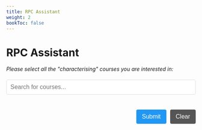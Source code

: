```yaml
---
title: RPC Assistant
weight: 2
bookToc: false
---
```


# RPC Assistant

<style>
    #courseSelection {
      max-width: 1000px;
    }
    #description {
        margin-bottom: 20px;
        font-style: italic;
    }
    #courseList {
        list-style-type: none;
        padding: 0;
        display: grid;
        grid-template-columns: repeat(auto-fill, minmax(200px, 1fr));
        gap: 10px;
        margin-bottom: 20px;
    }
    #courseList li {
        background-color: #f0f0f0;
        border-radius: 4px;
        padding: 10px;
        height: auto;
        display: flex;
        align-items: center;
    }
    #courseList li label {
        display: flex;
        align-items: center;
        cursor: pointer;
        height: 100%;
        width: 100%;
        white-space: nowrap;
        overflow: hidden;
        text-overflow: ellipsis;
    }
    #courseList li input[type="checkbox"] {
        margin-right: 10px;
        flex-shrink: 0;
    }
    .button-container {
        display: flex;
        justify-content: flex-end;
        gap: 10px;
        margin-top: 20px;
        max-width: 1000px;
    }
    button {
        padding: 10px 15px;
        border: none;
        border-radius: 4px;j
        cursor: pointer;
        font-size: 16px;
    }
    .primary-button {
        background-color: #2196f3;
        color: white;
    }
    .primary-button:hover {
        background-color: #1e88e5;
    }
    .secondary-button {
        background-color: #555555;
        color: white;
    }
    .secondary-button:hover {
        background-color: #444444;
    }
    .tertiary-button {
        background-color: #ff9800;
        color: white;
        padding: 8px 12px;
        border: none;
        border-radius: 4px;
        cursor: pointer;
    }
    .tertiary-button:hover {
        background-color: #fb8c00;
    }
    #results {
        margin-top: 20px;
    }
    .result-item {
        background-color: #f9f9f9;
        border: 1px solid #e0e0e0;
        box-shadow: 0 2px 4px rgba(0, 0, 0, 0.1);
        padding: 20px;
        margin-bottom: 20px;
        border-radius: 8px;
    }
    .result-title {
        font-size: 20px;
        font-weight: bold;
        color: #2196f3;
        margin-bottom: 10px;
    }
    .coverage-info {
        font-size: 16px;
        color: #555555;
        background-color: #ddeffe;
        padding: 5px 10px;
        border-radius: 4px;
        margin-bottom: 10px;
    }
    .covered-courses {
        font-style: italic;
        color: #333333;
        margin-top: 10px;
        padding: 5px 0;
    }
    .exam-list {
        display: none;
        margin-top: 10px;
        padding-left: 20px;
    }
    .exam-list li {
        margin-bottom: 5px;
        word-wrap: break-word;
        overflow-wrap: anywhere;
    }
    .exam-list li.covered {
        font-weight: bold;
        color: #388e3c;
    }
    #searchContainer {
        margin-bottom: 20px;
    }
    #searchInput {
        width: 100%;
        max-width: 1000px;
        padding: 10px;
        font-size: 16px;
        border: 1px solid #ddd;
        border-radius: 4px;
        box-sizing: border-box;
    }
    @media (max-width: 600px) {
        .body {
            padding: 5px;
        }
        #courseList {
            grid-template-columns: 1fr;
            justify-items: center;
            padding: 0 10px;
        }
        #courseList li {
            font-size: 16px;
            padding: 10px;
            height: auto;
            min-height: 60px;
            width: calc(100% - 20px);
            max-width: 300px;
        }
        #courseList li label {
            display: flex;
            flex-wrap: nowrap;
            align-items: center;
            white-space: normal;
            overflow: visible;
            text-overflow: clip;
        }
        #courseList li input[type="checkbox"] {
            margin-right: 10px;
            flex-shrink: 0;
        }
        .button-container {
            flex-direction: column;
        }
        .button-container button {
            margin-bottom: 10px;
        }
    }
</style>
</head>
<body>
<p id="description">
    Please select all the "characterising" courses you are interested
    in:
</p>
<div id="searchContainer">
    <input
        type="text"
        id="searchInput"
        placeholder="Search for courses..."
    />
</div>
<div id="courseSelection">
    <ul id="courseList"></ul>
</div>
<div id="results" style="display: none">
    <h2>Top 5 Recommended Combinations:</h2>
    <div id="resultsList"></div>
</div>
<div class="button-container">
    <button
        onclick="calculateResults()"
        class="primary-button"
        id="calculateButton"
    >
        Submit
    </button>
    <button
        onclick="resetSelection()"
        class="secondary-button"
        id="resetButton"
    >
        Clear
    </button>
    <button
        onclick="editSelection()"
        class="primary-button"
        id="editButton"
        style="display: none"
    >
        Edit Selection
    </button>
</div>

<script>
    const data = [
        [
            "RPC in Algorithms",
            [
                "Advanced Algorithms",
                "Computational Complexity",
                "Cryptography",
                "Graph Theory",
                "Network Algorithms",
            ],
        ],
        [
            "RPC in Artificial Intelligence",
            [
                "Advanced Machine Learning",
                "Big Data Computing",
                "Computer Vision",
                "Deep Learning and Applied Artificial Intelligence",
                "Formal Methods for AI-Based Systems Engineering",
                "Natural Language Processing",
            ],
        ],
        [
            "RPC in Computational Models for Systems Design",
            [
                "Automatic Verification of Intelligent Systems",
                "Concurrent Systems",
                "Formal Methods for AI-Based Systems Engineering",
                "Mathematical Logic for Computer Science",
                "Models of Computation",
            ],
        ],
        [
            "RPC in Data Science",
            [
                "Advanced Machine Learning",
                "Big Data Computing",
                "Cloud Computing",
                "Data and Network Security",
                "Foundations of Data Science",
            ],
        ],
        [
            "RPC in Multimedia Computing and Interaction",
            [
                "Advanced Machine Learning",
                "Advanced Software Engineering",
                "Biometric Systems",
                "Computer Vision",
                "Deep Learning and Applied Artificial Intelligence",
                "Human-Computer Interaction on The Web",
                "Multimodal Interaction",
                "Natural Language Processing",
            ],
        ],
        [
            "RPC in Networks",
            [
                "Autonomous Networking",
                "Computer Network Performance",
                "Internet of Things",
                "Network Algorithms",
            ],
        ],
        [
            "RPC in Security",
            [
                "Biometric Systems",
                "Blockchain and Distributed Ledger Technologies",
                "Cryptography",
                "Data and Network Security",
                "Practical Network Defense",
                "Security in Software Applications",
            ],
        ],
        [
            "RPC in Software Engineering",
            [
                "Advanced Algorithms",
                "Advanced Software Engineering",
                "Automatic Verification of Intelligent Systems",
                "Blockchain and Distributed Ledger Technologies",
                "Concurrent Systems",
                "Distributed Systems",
                "Formal Methods for AI-Based Systems Engineering",
                "Security in Software Applications",
            ],
        ],
        [
            "RPC in Systems",
            [
                "Advanced Architectures",
                "Cloud Computing",
                "Concurrent Systems",
                "Distributed Systems",
            ],
        ],
    ];

    const allCourses = [
        ...new Set(data.flatMap(([, courses]) => courses)),
    ].sort();

    let results = [];

    function populateCourseList() {
        const courseList = document.getElementById("courseList");
        allCourses.forEach((course) => {
            const li = document.createElement("li");
            const checkbox = document.createElement("input");
            checkbox.type = "checkbox";
            checkbox.id = course;
            checkbox.name = course;
            checkbox.value = course;

            const label = document.createElement("label");
            label.htmlFor = course;
            label.appendChild(checkbox);
            label.appendChild(document.createTextNode(course));

            li.appendChild(label);
            courseList.appendChild(li);
        });
    }

    function getSelectedCourses() {
        return Array.from(
            document.querySelectorAll(
                '#courseList input[type="checkbox"]:checked',
            ),
        ).map((cb) => cb.value);
    }

    function combinations(arr, r) {
        if (r === 1) return arr.map((el) => [el]);
        return arr.flatMap((el, i) =>
            combinations(arr.slice(i + 1), r - 1).map((combo) => [
                el,
                ...combo,
            ]),
        );
    }

    function calculateResults() {
        const selectedCourses = getSelectedCourses();
        const groupCombinations = combinations(data, 2);

        results = groupCombinations.map(([group1, group2]) => {
            const set1 = new Set(group1[1]);
            const set2 = new Set(group2[1]);
            const unionSet = new Set([...set1, ...set2]);
            const coveredCourses = selectedCourses.filter((course) =>
                unionSet.has(course),
            );
            return {
                groups: [group1, group2],
                coverage: coveredCourses.length,
                coveredCourses: coveredCourses,
                allCourses: [...unionSet],
            };
        });

        results.sort((a, b) => b.coverage - a.coverage);

        displayResults(results.slice(0, 5), selectedCourses.length);
        document.getElementById("description").style.display = "none";
        document.getElementById("searchContainer").style.display =
            "none";

        window.scrollTo(0, 0);
    }

    function displayResults(results, totalSelected) {
        const resultsDiv = document.getElementById("results");
        const resultsList = document.getElementById("resultsList");
        resultsList.innerHTML = "";

        results.forEach((result, index) => {
            const resultItem = document.createElement("div");
            resultItem.className = "result-item";
            resultItem.innerHTML = `
            <div class="result-title">${result.groups[0][0]} + ${result.groups[1][0]}</div>
            <div class="coverage-info">Selected courses covered: ${result.coverage}/${totalSelected}</div>
            <p class="covered-courses">Covered courses: ${result.coveredCourses.join(", ")}</p>
            <button class="tertiary-button" onclick="toggleExamList(${index})">Show All Courses</button>
            <ul class="exam-list" id="examList${index}">
                ${result.allCourses
                    .map(
                        (course) => `
                    <li class="${result.coveredCourses.includes(course) ? "covered" : ""}">${course}</li>
                `,
                    )
                    .join("")}
            </ul>
        `;
            resultsList.appendChild(resultItem);
        });

        document.getElementById("courseSelection").style.display =
            "none";
        resultsDiv.style.display = "block";
        document.getElementById("calculateButton").style.display =
            "none";
        document.getElementById("resetButton").style.display = "none";
        document.getElementById("editButton").style.display =
            "inline-block";
    }

    function toggleExamList(index) {
        const examList = document.getElementById(`examList${index}`);
        const button = examList.previousElementSibling;

        const result = results[index];
        const sortedCourses = result.allCourses.slice().sort();

        examList.innerHTML = sortedCourses
            .map(
                (course) => `
                        <li class="${result.coveredCourses.includes(course) ? "covered" : ""}">${course}</li>
                    `,
            )
            .join("");

        examList.style.display =
            examList.style.display === "none" ||
            examList.style.display === ""
                ? "block"
                : "none";
        button.textContent =
            examList.style.display === "block"
                ? "Hide All Courses"
                : "Show All Courses";
    }

    function resetSelection() {
        document
            .querySelectorAll('#courseList input[type="checkbox"]')
            .forEach((checkbox) => (checkbox.checked = false));

        const searchInput = document.getElementById("searchInput");
        searchInput.value = "";
        searchCourses();
    }

    function editSelection() {
        document.getElementById("results").style.display = "none";
        document.getElementById("courseSelection").style.display =
            "block";
        document.getElementById("calculateButton").style.display =
            "inline-block";
        document.getElementById("resetButton").style.display =
            "inline-block";
        document.getElementById("editButton").style.display = "none";
        document.getElementById("description").style.display = "block";
        document.getElementById("searchContainer").style.display =
            "block";
    }

    function populateCourseList() {
        const courseList = document.getElementById("courseList");
        allCourses.forEach((course) => {
            const li = document.createElement("li");
            const checkbox = document.createElement("input");
            checkbox.type = "checkbox";
            checkbox.id = course;
            checkbox.name = course;
            checkbox.value = course;

            const label = document.createElement("label");
            label.htmlFor = course;
            label.appendChild(checkbox);
            label.appendChild(document.createTextNode(course));

            li.appendChild(label);
            courseList.appendChild(li);
        });
    }

    function searchCourses() {
        const searchInput = document.getElementById("searchInput");
        const filter = searchInput.value.toLowerCase();
        const courseItems = document.querySelectorAll("#courseList li");

        courseItems.forEach((item) => {
            const text = item.textContent || item.innerText;
            if (text.toLowerCase().indexOf(filter) > -1) {
                item.style.display = "";
            } else {
                item.style.display = "none";
            }
        });
    }

    window.onload = function () {
        populateCourseList();
        document
            .getElementById("searchInput")
            .addEventListener("keyup", searchCourses);
    };
</script>
